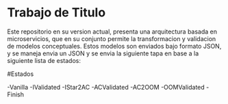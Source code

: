 # Trabajo de Titulo

Este repositorio en su version actual, presenta una arquitectura basada en microservicios, que en su conjunto permite la transformacion y validacion de modelos conceptuales. Estos modelos son enviados bajo formato JSON, y se maneja envia un JSON y se envia la siguiente tapa en base a la siguiente lista de estados:

#Estados

-Vanilla
-IValidated
-IStar2AC
-ACValidated
-AC2OOM
-OOMValidated
-Finish
